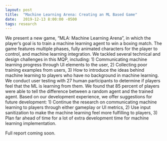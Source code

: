 ```yaml
---
layout: post
title:  "Machine Learning Arena: Creating an ML Based Game"
date:   2019-12-13 8:00:00 -0500
tags: research
---
```


We present a new game, “MLA: Machine Learning Arena”, in which the player’s goal is
to train a machine learning agent to win a boxing match. The game features multiple phases,
fully animated characters for the player to control, and machine learning integration. We tackled
several technical and design challenges in this MQP, including: 1) Communicating machine
learning progress through UI elements to the user, 2) Collecting poor training examples from
users, 3) How to introduce the ideas behind machine learning to players who have no
background in machine learning. We conduct user testing with 27 human participants to
determine if players feel that the ML is learning from them. We found that 85 percent of players
were able to tell the difference between a random agent and the trained agent. Based on our
development experience, we offer suggestions for future development: 1) Continue the research
on communicating machine learning to players through either gameplay or UI metrics, 2) Use
input sanitization to make the machine learning feel more fulfilling to players, 3) Plan far ahead
of time for a lot of extra development time for machine learning implementation.

Full report coming soon.